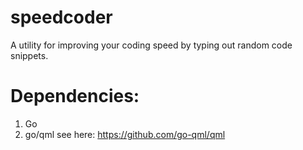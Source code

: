 # speedcoder
A utility for improving your coding speed by typing out random code snippets.


# Dependencies:
1. Go
2. go/qml
  see here: https://github.com/go-qml/qml
